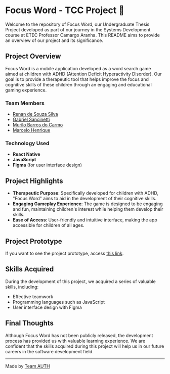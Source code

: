 # Focus Word - TCC Project 🧩

Welcome to the repository of Focus Word, our Undergraduate Thesis Project developed as part of our journey in the Systems Development course at ETEC Professor Camargo Aranha. This README aims to provide an overview of our project and its significance.

## Project Overview

Focus Word is a mobile application developed as a word search game aimed at children with ADHD (Attention Deficit Hyperactivity Disorder). Our goal is to provide a therapeutic tool that helps improve the focus and cognitive skills of these children through an engaging and educational gaming experience.

### Team Members

- [Renan de Souza Silva](https://github.com/renansouz)
- [Gabriel Sancinetti](https://github.com/TheGVictor)
- [Murilo Barros do Carmo](https://github.com/MuriloBC2)
- [Marcelo Henrique](https://github.com/marcelinho0938)

### Technology Used

- **React Native**
- **JavaScript**
- **Figma** (for user interface design)

## Project Highlights

- **Therapeutic Purpose**: Specifically developed for children with ADHD, "Focus Word" aims to aid in the development of their cognitive skills.
- **Engaging Gameplay Experience**: The game is designed to be engaging and fun, maintaining children's interest while helping them develop their skills.
- **Ease of Access**: User-friendly and intuitive interface, making the app accessible for children of all ages.

## Project Prototype

If you want to see the project prototype, access [this link](https://www.figma.com/file/IHHEyHFp9y8i7GsC84H3kt/Focus-Word?type=design&node-id=0%3A1&mode=design&t=XnxelqtdYtIht8jK-1).

## Skills Acquired

During the development of this project, we acquired a series of valuable skills, including:

- Effective teamwork
- Programming languages such as JavaScript
- User interface design with Figma

## Final Thoughts

Although Focus Word has not been publicly released, the development process has provided us with valuable learning experience. We are confident that the skills acquired during this project will help us in our future careers in the software development field.

---

Made by [Team AUTH](https://www.linkedin.com/posts/renansilvadev_authcompany-academiccompletion-systemsdevelopment-activity-7132809324782903296-0Y_u?utm_source=share&utm_medium=member_desktop)
